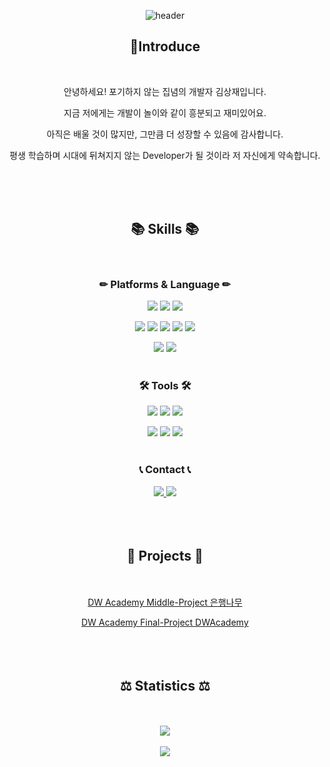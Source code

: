 <div align="center">
  
![header](https://capsule-render.vercel.app/api?type=waving&color=gradient&customColorList=0,2,2,5,30&height=200&section=header&text=Developer_KimSangJae&fontSize=50)


## 🎈Introduce
<br>

안녕하세요! 포기하지 않는 집념의 개발자 김상재입니다.

지금 저에게는 개발이 놀이와 같이 흥분되고 재미있어요.

아직은 배울 것이 많지만, 그만큼 더 성장할 수 있음에 감사합니다.

평생 학습하며 시대에 뒤쳐지지 않는 Developer가 될 것이라 저 자신에게 약속합니다.

<br><br><br>

## 📚 Skills 📚
<br>

### ✏ Platforms & Language ✏

<img src="https://img.shields.io/badge/Java-007396?style=flat&logo=Java&logoColor=white" /> <img src="https://img.shields.io/badge/JSP-FF9E0F?style=flat&logoColor=white" />
<img src="https://img.shields.io/badge/Spring-6DB33F?style=flat&logo=spring&logoColor=white" /> 

<img src="https://img.shields.io/badge/HTML5-E34F26?style=flat&logo=HTML5&logoColor=white" /> <img src="https://img.shields.io/badge/CSS3-1572B6?style=flat&logo=CSS3&logoColor=white" /> <img src="https://img.shields.io/badge/Javascipt-F7DF1E?style=flat&logo=javascript&logoColor=white" /> <img src="https://img.shields.io/badge/jQuery-0769AD?style=flat&logo=jquery&logoColor=white" />
<img src="https://img.shields.io/badge/Bootstrap-7952B3?style=flat&logo=bootstrap&logoColor=white" />

<img src="https://img.shields.io/badge/Oracle-F80000?style=flat&logo=oracle&logoColor=white" /> <img src="https://img.shields.io/badge/MyBatis-000000?style=flat&logoColor=white" />
<br><br>

### 🛠 Tools 🛠
<img src="https://img.shields.io/badge/Eclipse%20IDE-2C2255?style=flat&logo=eclipseide&logoColor=white" /> <img src="https://img.shields.io/badge/Visual%20Studio%20Code-007ACC?style=flat&logo=visualstudiocode&logoColor=white" /> <img src="https://img.shields.io/badge/eGovFrame-1A1F71?style=flat&logoColor=white" /> 

<img src="https://img.shields.io/badge/DBeaver-372213?style=flat&logoColor=white" /> <img src="https://img.shields.io/badge/Apache%20Tomcat-F8DC75?style=flat&logo=apachetomcat&logoColor=white" />
<img src="https://img.shields.io/badge/Github-181717?style=flat&logo=github&logoColor=white" />
<br><br>

### 📞 Contact 📞
<a href="mailto:jjgod66gi66@gmail.com">
<img src="https://img.shields.io/badge/Mail-EA4335?style=flat&logo=gmail&logoColor=white" />
</a>
<a href="https://github.com/jjgod66/jjgod66/raw/main/portfolio.pdf" download="portfolio">
<img src="https://img.shields.io/badge/Portfolio-B5314C?style=flat&logo=codesandbox&logoColor=white" />
</a>
<br><br><br><br>

## 💾 Projects 💾
<br><br>
[DW Academy Middle-Project 은행나무](www.naver.com)

[DW Academy Final-Project DWAcademy](www.naver.com)
<br><br><br><br>

## ⚖ Statistics ⚖
<br><br>
<img src="https://github-readme-stats.vercel.app/api/top-langs/?username=jjgod66&layout=compact"><br><br><img src="https://github-readme-stats.vercel.app/api?username=jjgod66&show_icons=true">
</div>
